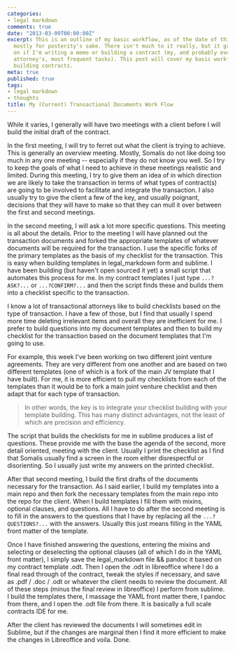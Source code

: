 ```yaml
---
categories:
- legal markdown
comments: true
date: "2013-03-09T00:00:00Z"
excerpt: This is an outline of my basic workflow, as of the date of this article and
  mostly for posterity's sake. There isn't much to it really, but it greatly depends
  on if I'm writing a memo or building a contract (my, and probably every other transactional
  attorney's, most frequent tasks). This post will cover my basic workflow when I'm
  building contracts.
meta: true
published: true
tags:
- legal markdown
- thoughts
title: My (Current) Transactional Documents Work Flow
---
```


While it varies, I generally will have two meetings with a client before I will build the initial draft of the contract. 

In the first meeting, I will try to ferret out what the client is trying to achieve. This is generally an overview meeting. Mostly, Somalis do not like doing too much in any one meeting -- especially if they do not know you well. So I try to keep the goals of what I need to achieve in these meetings realistic and limited. During this meeting, I try to give them an idea of in which direction we are likely to take the transaction in terms of what types of contract(s) are going to be involved to facilitate and integrate the transaction. I also usually try to give the client a few of the key, and usually poignant, decisions that they will have to make so that they can mull it over between the first and second meetings.

In the second meeting, I will ask a lot more specific questions. This meeting is all about the details. Prior to the meeting I will have planned out the transaction documents and forked the appropriate templates of whatever documents will be required for the transaction. I use the specific forks of the primary templates as the basis of my checklist for the transaction. This is easy when building templates in legal_markdown form and sublime. I have been building (but haven't open sourced it yet) a small script that automates this process for me. In my contract templates I just type `...?ASK?...` or `...?CONFIRM?...` and then the script finds these and builds them into a checklist specific to the transaction. 

I know a lot of transactional attorneys like to build checklists based on the type of transaction. I have a few of those, but I find that usually I spend more time deleting irrelevant items and overall they are inefficient for me. I prefer to build questions into my document templates and then to build my checklist for the transaction based on the document templates that I'm going to use. 

For example, this week I've been working on two different joint venture agreements. They are very different from one another and are based on two different templates (one of which is a fork of the main JV template that I have built). For me, it is more efficient to pull my checklists from each of the templates than it would be to fork a main joint venture checklist and then adapt that for each type of transaction. 

> In other words, the key is to integrate your checklist building with your template building. This has many distinct advantages, not the least of which are precision and efficiency. 

The script that builds the checklists for me in sublime produces a list of questions. These provide me with the base the agenda of the second, more detail oriented, meeting with the client. Usually I print the checklist as I find that Somalis usually find a screen in the room either disrespectful or disorienting. So I usually just write my answers on the printed checklist. 

After that second meeting, I build the first drafts of the documents necessary for the transaction. As I said earlier, I build my templates into a main repo and then fork the necessary templates from the main repo into the repo for the client. When I build templates I fill them with mixins, optional clauses, and questions. All I have to do after the second meeting is to fill in the answers to the questions that I have by replacing all the `...?QUESTIONS?...` with the answers. Usually this just means filling in the YAML front matter of the template. 

Once I have finished answering the questions, entering the mixins and selecting or deselecting the optional clauses (all of which I do in the YAML front matter), I simply save the legal_markdown file && pandoc it based on my contract template .odt. Then I open the .odt in libreoffice where I do a final read through of the contract, tweak the styles if necessary, and save as .pdf / .doc / .odt or whatever the client needs to review the document. All of these steps (minus the final review in libreoffice) I perform from sublime. I build the templates there, I massage the YAML front matter there, I pandoc from there, and I open the .odt file from there. It is basically a full scale contracts IDE for me. 

After the client has reviewed the documents I will sometimes edit in Sublime, but if the changes are marginal then I find it more efficient to make the changes in Libreoffice and voila. Done. 